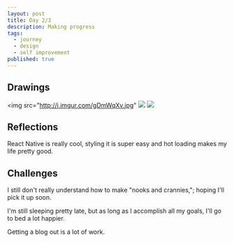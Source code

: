 ```yaml
---
layout: post
title: Day 2/3
description: Making progress
tags:
  - journey
  - design
  - self improvement
published: true
---
```


## Drawings

<img src="http://i.imgur.com/gDmWqXv.jpg"
<img src="http://i.imgur.com/6VG2Vng.jpg"/>
<img src="http://i.imgur.com/AYjbzeQ.jpg"/>


## Reflections

React Native is really cool, styling it is super easy and hot loading makes my
life pretty good.

## Challenges

I still don't really understand how to make "nooks and crannies,"; hoping I'll
pick it up soon.

I'm still sleeping pretty late, but as long as I accomplish all my goals, I'll
go to bed a lot happier.

Getting a blog out is a lot of work.
